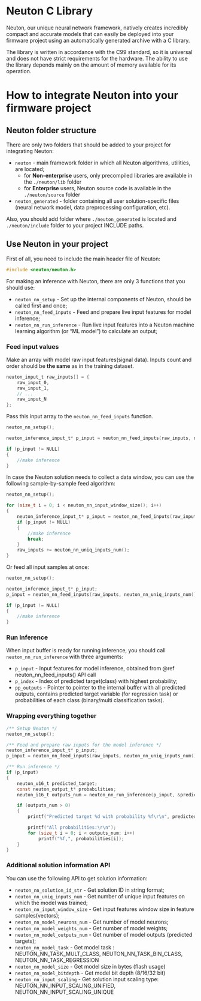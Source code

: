 # Neuton C Library

Neuton, our unique neural network framework, natively creates incredibly compact and accurate models that can easily be deployed into your firmware project using an automatically generated archive with a C library.

The library is written in accordance with the C99 standard, so it is universal and does not have strict requirements for the hardware. The ability to use the library depends mainly on the amount of memory available for its operation.

# How to integrate Neuton into your firmware project 

## Neuton folder structure

There are only two folders that should be added to your project for integrating Neuton:
 * `neuton` - main framework folder in which all Neuton algorithms, utilities, are located;
    * for **Non-enterprise** users, only precompiled libraries are available in the `./neuton/lib` folder
    * for **Enterprise** users, Neuton source code is available in the `./neuton/source` folder
 * `neuton_generated` - folder containing all user solution-specific files (neural network model, data preprocessing configuration, etc).

Also, you should add folder where  `./neuton_generated` is located and `./neuton/include` folder to your project INCLUDE paths.

## Use Neuton in your project

First of all, you need to include the main header file of Neuton:
``` C
#include <neuton/neuton.h>
```
For making an inference with Neuton, there are only 3 functions that you should use:
* `neuton_nn_setup` - Set up the internal components of Neuton, should be called first and once;
* `neuton_nn_feed_inputs` - Feed and prepare live input features for model inference;
* `neuton_nn_run_inference` - Run live input features into a Neuton machine learning algorithm (or “ML model”) to calculate an output;

### Feed input values

Make an array with model raw input features(signal data). Inputs count and order should be **the same** as in the training dataset.

``` C
neuton_input_t raw_inputs[] = {
    raw_input_0,
    raw_input_1,
    // ...
    raw_input_N
};
```
Pass this input array to the `neuton_nn_feed_inputs` function.
``` C
neuton_nn_setup();

neuton_inference_input_t* p_input = neuton_nn_feed_inputs(raw_inputs, neuton_nn_uniq_inputs_num());

if (p_input != NULL)
{
    //make inference
}
```
In case the Neuton solution needs to collect a data window, you can use the following sample-by-sample feed algorithm:
``` C
neuton_nn_setup();

for (size_t i = 0; i < neuton_nn_input_window_size(); i++)
{
    neuton_inference_input_t* p_input = neuton_nn_feed_inputs(raw_inputs, neuton_nn_uniq_inputs_num());
    if (p_input != NULL)
    {
        //make inference
        break;
    }
    raw_inputs += neuton_nn_uniq_inputs_num();
}
```
Or feed all input samples at once:
``` C
neuton_nn_setup();

neuton_inference_input_t* p_input;
p_input = neuton_nn_feed_inputs(raw_inputs, neuton_nn_uniq_inputs_num() * neuton_nn_input_window_size());

if (p_input != NULL)
{
    //make inference
}
```
###	Run Inference

When input buffer is ready for running inference, you should call `neuton_nn_run_inference` with three arguments:
* `p_input` - Input features for model inference, obtained from @ref neuton_nn_feed_inputs() API call
* `p_index` - Index of predicted target(class) with highest probability;
* `pp_outputs` - Pointer to pointer to the internal buffer with all predicted outputs, contains predicted target variable (for regression task) or probabilities of each class (binary/multi classification tasks).

### Wrapping everything together

``` C
/** Setup Neuton */
neuton_nn_setup();

/** Feed and prepare raw inputs for the model inference */
neuton_inference_input_t* p_input;
p_input = neuton_nn_feed_inputs(raw_inputs, neuton_nn_uniq_inputs_num() * neuton_nn_input_window_size());

/** Run inference */
if (p_input)
{
    neuton_u16_t predicted_target;
    const neuton_output_t* probabilities;
    neuton_i16_t outputs_num = neuton_nn_run_inference(p_input, &predicted_target, &probabilities);

    if (outputs_num > 0)
    {
        printf("Predicted target %d with probability %f\r\n", predicted_target, probabilities[predicted_target]);

        printf("All probabilities:\r\n");
        for (size_t i = 0; i < outputs_num; i++)
            printf("%f,", probabilities[i]);
    }
}
```

### Additional solution information API

You can use the following API to get solution information:
* `neuton_nn_solution_id_str` - Get solution ID in string format;
* `neuton_nn_uniq_inputs_num` - Get number of unique input features on which the model was trained;
* `neuton_nn_input_window_size` - Get input features window size in feature samples(vectors);
* `neuton_nn_model_neurons_num` - Get number of model neurons;
* `neuton_nn_model_weights_num` - Get number of model weights;
* `neuton_nn_model_outputs_num` - Get number of model outputs (predicted targets);
* `neuton_nn_model_task` - Get model task : NEUTON_NN_TASK_MULT_CLASS, NEUTON_NN_TASK_BIN_CLASS, NEUTON_NN_TASK_REGRESSION
* `neuton_nn_model_size` - Get model size in bytes (flash usage)
* `neuton_nn_model_bitdepth` - Get model bit depth (8/16/32 bit)
* `neuton_nn_input_scaling` - Get solution input scaling type: NEUTON_NN_INPUT_SCALING_UNIFIED, NEUTON_NN_INPUT_SCALING_UNIQUE